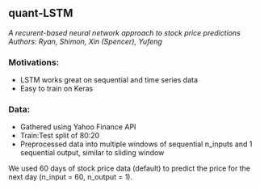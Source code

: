 ## quant-LSTM

*A recurent-based neural network approach to stock price predictions* <br>
*Authors: Ryan, Shimon, Xin (Spencer), Yufeng*

### Motivations:
* LSTM works great on sequential and time series data
* Easy to train on Keras

### Data:
* Gathered using Yahoo Finance API
* Train:Test split of 80:20
* Preprocessed data into multiple windows of sequential n_inputs and 1 sequential output, similar to sliding window


We used 60 days of stock price data (default) to predict the price for the next day (n_input = 60, n_output = 1).

